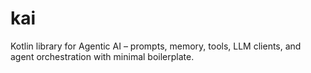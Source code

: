 # kai
Kotlin library for Agentic AI – prompts, memory, tools, LLM clients, and agent orchestration with minimal boilerplate.
